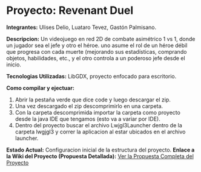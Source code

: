 # **Proyecto: Revenant Duel**

**Integrantes:**
Ulises Delio, Luataro Tevez, Gastón Palmisano.

**Descripcion:**
 Un videojuego en red 2D de combate asimétrico 1 vs 1, donde un jugador sea el jefe y otro el héroe. uno asume el rol de un héroe débil que progresa con cada muerte (mejorando sus estadísticas, comprando objetos, habilidades, etc., y el otro controla a un poderoso jefe desde el inicio.

**Tecnologias Utilizadas:**
LibGDX, proyecto enfocado para escritorio.

**Como compilar y ejectuar:**

1. Abrir la pestaña verde que dice code y luego descargar el zip.
2. Una vez descargado el zip descomprimirlo en una carpeta.
3. Con la carpeta descomprimida importar la carpeta como proyecto desde la  java IDE que tengamos (esto va a variar por IDE).
4. Dentro del proyecto buscar el archivo Lwjgl3Launcher dentro de la carpeta lwgjgl3 y correr la aplicacion al estar ubicados en el archivo launcher.

**Estado Actual:**
 Configuracion inicial de la estructura del proyecto. 
**Enlace a la Wiki del Proyecto (Propuesta Detallada):**
[Ver la Propuesta Completa del Proyecto](https://github.com/PalmisanoGaston/revenant-duel/wiki/Propuesta)
